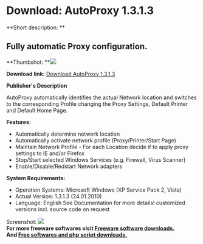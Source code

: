 # Download: AutoProxy 1.3.1.3

**Short description: **

## Fully automatic Proxy configuration.

  
**Thumbshot: **![](http://www.freewarefiles.com/screenshot/autoproxy_md.jpg)   
  
**Download link:** [Download AutoProxy 1.3.1.3](http://freesoftwares.boysofts.com/AutoProxy_program_54632.html)  
  

**Publisher's Description**  
  

AutoProxy automatically identifies the actual Network location and switches to
the corresponding Profile changing the Proxy Settings, Default Printer and
Default Home Page.

**Features:**

  * Automatically determine network location 
  * Automatically activate network profile (Proxy/Printer/Start Page) 
  * Maintain Network Profile - For each Location decide if to apply proxy settings to IE and/or Firefox 
  * Stop/Start selected Windows Services (e.g. Firewall, Virus Scanner) 
  * Enable/Disable/Redstart Network adapters 

**System Requirements:**

  * Operation Systems: Microsoft Windows (XP Service Pack 2, Vista) 
  * Actual Version: 1.3.1.3 (24.01.2010) 
  * Language: English 
See Documentation for more details! customized versions incl. source code on
request

  
  
Screenshot: ![](http://www.freewarefiles.com/screenshot/autoproxy.jpg)  
**For more freeware softwares visit [Freeware software downloads.](http://freesoftwares.boysofts.com/)**   
**And [Free softwares and php script downloads.](http://www.boysofts.com/)**

